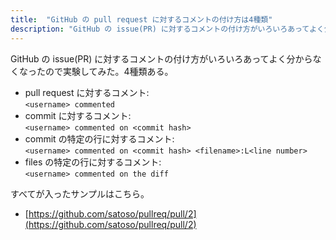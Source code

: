 ```yaml
---
title:  "GitHub の pull request に対するコメントの付け方は4種類"
description: "GitHub の issue(PR) に対するコメントの付け方がいろいろあってよく分からなくなったので実験してみた。"
---
```


GitHub の issue(PR) に対するコメントの付け方がいろいろあってよく分からなくなったので実験してみた。4種類ある。

- pull request に対するコメント:<br>`<username> commented`
- commit に対するコメント:<br>`<username> commented on <commit hash>`
- commit の特定の行に対するコメント:<br>`<username> commented on <commit hash> <filename>:L<line number>`
- files の特定の行に対するコメント:<br>`<username> commented on the diff`

すべてが入ったサンプルはこちら。

- [https://github.com/satoso/pullreq/pull/2](https://github.com/satoso/pullreq/pull/2)


